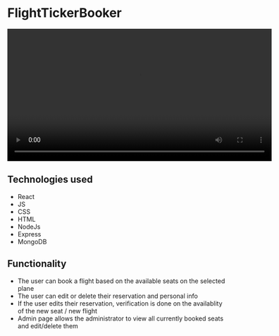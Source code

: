 # FlightTickerBooker

<video width="600" height="300" controls>
   <source type="video/mp4" src="frontend/src/assets/slingairVideo.mp4" />
</video>

## Technologies used

- React
- JS
- CSS
- HTML
- NodeJs
- Express
- MongoDB

## Functionality

- The user can book a flight based on the available seats on the selected plane
- The user can edit or delete their reservation and personal info
- If the user edits their reservation, verification is done on the availablity of the new seat / new flight
- Admin page allows the administrator to view all currently booked seats and edit/delete them
